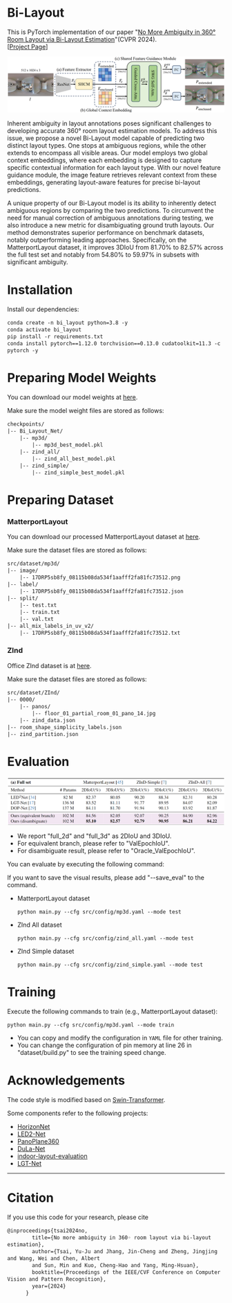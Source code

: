 # Bi-Layout
This is PyTorch implementation of our paper "[No More Ambiguity in 360° Room Layout via Bi-Layout Estimation](https://arxiv.org/abs/2404.09993)"(CVPR 2024).  
 [[Project Page](https://liagm.github.io/Bi_Layout/)]


![network](assets/figure/bi_layout_network.png)

Inherent ambiguity in layout annotations poses significant challenges to developing accurate 360° room layout estimation models. To address this issue, we propose a novel Bi-Layout model capable of predicting two distinct layout types. One stops at ambiguous regions, while the other extends to encompass all visible areas. Our model employs two global context embeddings, where each embedding is designed to capture specific contextual information for each layout type. With our novel feature guidance module, the image feature retrieves relevant context from these embeddings, generating layout-aware features for precise bi-layout predictions.

A unique property of our Bi-Layout model is its ability to inherently detect ambiguous regions by comparing the two predictions. To circumvent the need for manual correction of ambiguous annotations during testing, we also introduce a new metric for disambiguating ground truth layouts. Our method demonstrates superior performance on benchmark datasets, notably outperforming leading approaches. Specifically, on the MatterportLayout dataset, it improves 3DIoU from 81.70% to 82.57% across the full test set and notably from 54.80% to 59.97% in subsets with significant ambiguity.


# Installation
Install our dependencies:
```shell
conda create -n bi_layout python=3.8 -y
conda activate bi_layout
pip install -r requirements.txt
conda install pytorch==1.12.0 torchvision==0.13.0 cudatoolkit=11.3 -c pytorch -y
```



# Preparing Model Weights
You can download our model weights at [here](https://huggingface.co/LIAGM/Bi_Layout_Model/tree/main).

Make sure the model weight files are stored as follows:
```
checkpoints/
|-- Bi_Layout_Net/
    |-- mp3d/
        |-- mp3d_best_model.pkl
    |-- zind_all/
        |-- zind_all_best_model.pkl
    |-- zind_simple/
        |-- zind_simple_best_model.pkl
```



# Preparing Dataset
### MatterportLayout
You can download our processed MatterportLayout dataset at [here](https://huggingface.co/datasets/LIAGM/Bi_Layout_Dataset/blob/main/mp3d.zip).

Make sure the dataset files are stored as follows:
```
src/dataset/mp3d/
|-- image/
    |-- 17DRP5sb8fy_08115b08da534f1aafff2fa81fc73512.png
|-- label/
    |-- 17DRP5sb8fy_08115b08da534f1aafff2fa81fc73512.json
|-- split/
    |-- test.txt
    |-- train.txt
    |-- val.txt
|-- all_mix_labels_in_uv_v2/
    |-- 17DRP5sb8fy_08115b08da534f1aafff2fa81fc73512.txt

```

### ZInd
Office ZInd dataset is at [here](https://github.com/zillow/zind).

Make sure the dataset files are stored as follows:
```
src/dataset/ZInd/
|-- 0000/
    |-- panos/
        |-- floor_01_partial_room_01_pano_14.jpg
    |-- zind_data.json
|-- room_shape_simplicity_labels.json
|-- zind_partition.json
```



# Evaluation

![results](assets/figure/full_table.png)

- We report "full_2d" and "full_3d" as 2DIoU and 3DIoU.
- For equivalent branch, please refer to "ValEpochIoU".
- For disambiguate result, please refer to "Oracle_ValEpochIoU".

You can evaluate by executing the following command:

If you want to save the visual results, please add "--save_eval" to the command.

- MatterportLayout dataset
    ```shell
    python main.py --cfg src/config/mp3d.yaml --mode test
    ```
- ZInd All dataset
    ```shell
    python main.py --cfg src/config/zind_all.yaml --mode test
    ```
- ZInd Simple dataset
    ```shell
    python main.py --cfg src/config/zind_simple.yaml --mode test
    ```



# Training
Execute the following commands to train  (e.g., MatterportLayout dataset):
```shell
python main.py --cfg src/config/mp3d.yaml --mode train
```
- You can copy and modify the configuration in `YAML` file for other training.
- You can change the configuration of pin memory at line 26 in "dataset/build.py" to see the training speed change.


# Acknowledgements
The code style is modified based on [Swin-Transformer](https://github.com/microsoft/Swin-Transformer).

Some components refer to the following projects:

- [HorizonNet](https://github.com/sunset1995/HorizonNet#1-pre-processing-align-camera-rotation-pose)
- [LED2-Net](https://github.com/fuenwang/LED2-Net)
- [PanoPlane360](https://github.com/sunset1995/PanoPlane360)
- [DuLa-Net](https://github.com/SunDaDenny/DuLa-Net)
- [indoor-layout-evaluation](https://github.com/bertjiazheng/indoor-layout-evaluation)
- [LGT-Net](https://github.com/zhigangjiang/LGT-Net)

---

# Citation
If you use this code for your research, please cite
```
@inproceedings{tsai2024no,
        title={No more ambiguity in 360◦ room layout via bi-layout estimation},
        author={Tsai, Yu-Ju and Jhang, Jin-Cheng and Zheng, Jingjing and Wang, Wei and Chen, Albert 
        and Sun, Min and Kuo, Cheng-Hao and Yang, Ming-Hsuan},
        booktitle={Proceedings of the IEEE/CVF Conference on Computer Vision and Pattern Recognition},
        year={2024}
      }
```
